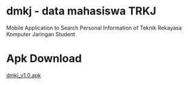 # dmkj - data mahasiswa TRKJ

Mobile Application to Search Personal Information of Teknik Rekayasa Komputer Jaringan Student

# Apk Download
[dmkj_v1.0.apk](build/app/outputs/apk/release/app-release.apk)
